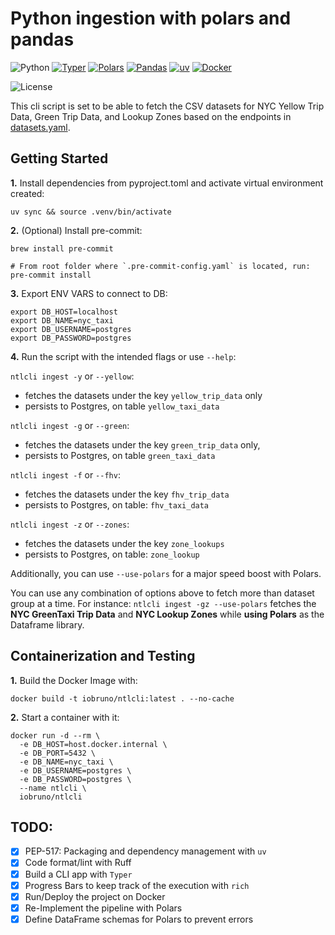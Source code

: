 # Python ingestion with polars and pandas

![Python](https://img.shields.io/badge/Python-3.13_|_3.12-4B8BBE.svg?style=flat&logo=python&logoColor=FFD43B&labelColor=306998)
[![Typer](https://img.shields.io/badge/Typer-262A38?style=flat&logo=typer&logoColor=FFFFFF&labelColor=262A38)](https://typer.tiangolo.com/tutorial/)
[![Polars](https://img.shields.io/badge/polars-24292E?style=flat&logo=polars&logoColor=CC792B&labelColor=24292E)](https://docs.pola.rs/)
[![Pandas](https://img.shields.io/badge/pandas-150458?style=flat&logo=pandas&logoColor=E70488&labelColor=150458)](https://pandas.pydata.org/docs/user_guide/)
[![uv](https://img.shields.io/badge/astral/uv-261230?style=flat&logo=uv&logoColor=DE5FE9&labelColor=261230)](https://docs.astral.sh/uv/concepts/projects/dependencies/)
[![Docker](https://img.shields.io/badge/Docker-329DEE?style=flat&logo=docker&logoColor=white&labelColor=329DEE)](https://docs.docker.com/get-docker/)

![License](https://img.shields.io/badge/license-CC--BY--SA--4.0-31393F?style=flat&logo=creativecommons&logoColor=black&labelColor=white)

This cli script is set to be able to fetch the CSV datasets for NYC Yellow Trip Data, Green Trip Data, and Lookup Zones
based on the endpoints in [datasets.yaml](./datasets.yaml).


## Getting Started

**1.** Install dependencies from pyproject.toml and activate virtual environment  created:
```shell
uv sync && source .venv/bin/activate
```

**2.** (Optional) Install pre-commit:
```shell
brew install pre-commit

# From root folder where `.pre-commit-config.yaml` is located, run:
pre-commit install
```

**3.** Export ENV VARS to connect to DB:
```shell
export DB_HOST=localhost
export DB_NAME=nyc_taxi
export DB_USERNAME=postgres
export DB_PASSWORD=postgres
```

**4.** Run the script with the intended flags or use `--help`:

`ntlcli ingest -y` or `--yellow`:
* fetches the datasets under the key `yellow_trip_data` only
* persists to Postgres, on table `yellow_taxi_data`
  
`ntlcli ingest -g` or `--green`:
* fetches the datasets under the key `green_trip_data` only,
* persists to Postgres, on table `green_taxi_data`

`ntlcli ingest -f` or `--fhv`:
* fetches the datasets under the key `fhv_trip_data`
* persists to Postgres, on table: `fhv_taxi_data`

`ntlcli ingest -z` or `--zones`:
* fetches the datasets under the key `zone_lookups`
* persists to Postgres, on table: `zone_lookup`

Additionally, you can use `--use-polars` for a major speed boost with Polars. 

You can use any combination of options above to fetch more than dataset group at a time. For instance: `ntlcli ingest -gz --use-polars` fetches the **NYC GreenTaxi Trip Data** and **NYC Lookup Zones** while **using Polars** as the Dataframe library.


## Containerization and Testing

**1.** Build the Docker Image with:
```shell
docker build -t iobruno/ntlcli:latest . --no-cache
```

**2.** Start a container with it:
```shell
docker run -d --rm \
  -e DB_HOST=host.docker.internal \
  -e DB_PORT=5432 \
  -e DB_NAME=nyc_taxi \
  -e DB_USERNAME=postgres \
  -e DB_PASSWORD=postgres \
  --name ntlcli \
  iobruno/ntlcli
```


## TODO:
- [x] PEP-517: Packaging and dependency management with `uv`
- [x] Code format/lint with Ruff
- [x] Build a CLI app with `Typer`
- [x] Progress Bars to keep track of the execution with `rich`
- [x] Run/Deploy the project on Docker
- [x] Re-Implement the pipeline with Polars
- [x] Define DataFrame schemas for Polars to prevent errors
